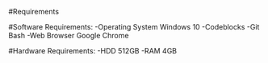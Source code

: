 #Requirements

#Software Requirements:
-Operating System Windows 10
-Codeblocks
-Git Bash
-Web Browser Google Chrome


#Hardware Requirements:
-HDD 512GB
-RAM 4GB
